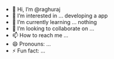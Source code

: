 - 👋 Hi, I’m @raghuraj
- 👀 I’m interested in ... developing a app
- 🌱 I’m currently learning ... nothing
- 💞️ I’m looking to collaborate on ...
- 📫 How to reach me ...
- 😄 Pronouns: ...
- ⚡ Fun fact: ...

<!---
buppybhai/buppybhai is a ✨ special ✨ repository because its `README.md` (this file) appears on your GitHub profile.
You can click the Preview link to take a look at your changes.
--->
